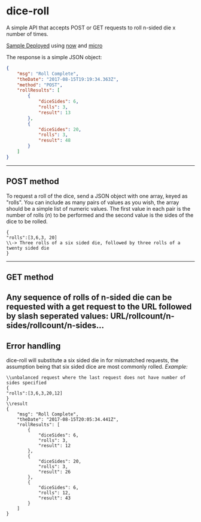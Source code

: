 # dice-roll

A simple API that accepts POST or GET requests to roll n-sided die x number of times.

[Sample Deployed](https://dice-roll-dehmcdhbop.now.sh/) using [now](https://github.com/zeit/now) and [micro](https://github.com/zeit/micro)

The response is a simple JSON object:
```JSON
{
    "msg": "Roll Complete",
    "theDate": "2017-08-15T19:19:34.363Z",
    "method": "POST",
    "rollResults": [
        {
            "diceSides": 6,
            "rolls": 3,
            "result": 13
        },
        {
            "diceSides": 20,
            "rolls": 3,
            "result": 48
        }
    ]
}
```
---
## POST method

To request a roll of the dice, send a JSON object with one array, keyed as "rolls". You can include as many pairs of values as you wish, the array should be a simple list of numeric values. The first value in each pair is the number of rolls (*n*) to be performed and the second value is the sides of the dice to be rolled.
```
{
"rolls":[3,6,3, 20]
\\-> Three rolls of a six sided die, followed by three rolls of a twenty sided die
}
```
---
## GET method

Any sequence of rolls of n-sided die can be requested with a get request to the URL followed by slash seperated values: URL/rollcount/n-sides/rollcount/n-sides...
---
## Error handling

dice-roll will substitute a six sided die in for mismatched requests, the assumption being that six sided dice are most commonly rolled.
*Example:*
```
\\unbalanced request where the last request does not have number of sides specified
{
"rolls":[3,6,3,20,12]
}
\\result
{
    "msg": "Roll Complete",
    "theDate": "2017-08-15T20:05:34.441Z",
    "rollResults": [
        {
            "diceSides": 6,
            "rolls": 3,
            "result": 12
        },
        {
            "diceSides": 20,
            "rolls": 3,
            "result": 26
        },
        {
            "diceSides": 6,
            "rolls": 12,
            "result": 43
        }
    ]
}
```
